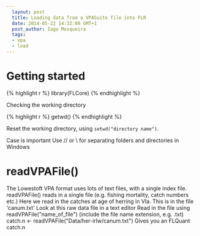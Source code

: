 ```yaml
---
  layout: post
  title: Loading data from a VPASuite file into FLR
  date: 2014-05-22 14:32:00 GMT+1
  post_author: Iago Mosqueira
  tags:
  - vpa
  - load
---
```



# Getting started

{% highlight r %}
	library(FLCore)
{% endhighlight %}

Checking the working directory

{% highlight r %}
	getwd()
{% endhighlight %}

Reset the working directory, using `setwd("directory name")`. 

Case is important
Use // or \ for separating folders and directories in Windows 


# readVPAFile()
 The Lowestoft VPA format uses lots of text files, with a single index file.
 readVPAFile() reads in a single file (e.g. fishing mortality, catch numbers etc.)
 Here we read in the catches at age of herring in VIa. This is in the file 'canum.txt'
 Look at this raw data file in a text editor
 Read in the file using readVPAFile("name_of_file") (include the file name extension, e.g. .txt)
catch.n <- readVPAFile("Data/her-irlw/canum.txt")
 Gives you an FLQuant 
catch.n


